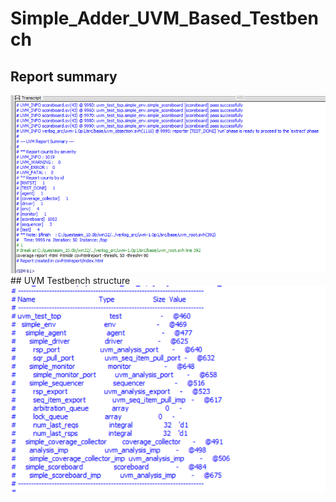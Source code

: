 # Simple_Adder_UVM_Based_Testbench
## Report summary
<img src="Screenshot 2024-06-29 000847.png" width="700">
## 
UVM Testbench structure
<img src="Screenshot 2024-06-29 001400.png" width="700">
